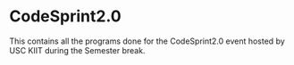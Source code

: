 # CodeSprint2.0
This contains all the programs done for the CodeSprint2.0 event hosted by USC KIIT during the Semester break.
